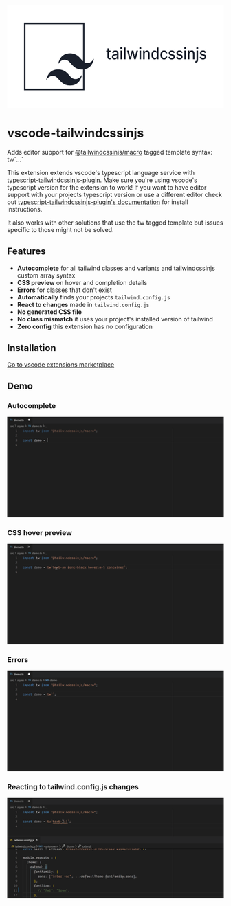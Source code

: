 <p align="center">
  <img width="564" height="238" src="https://github.com/Arthie/vscode-tailwindcssinjs/raw/master/resources/header.png" alt="tailwindcssinjs">
</p>

# vscode-tailwindcssinjs

Adds editor support for [@tailwindcssinjs/macro](https://github.com/Arthie/tailwindcssinjs/tree/master/packages/macro) tagged template syntax: tw\`...\`

This extension extends vscode's typescript language service with [typescript-tailwindcssinjs-plugin](https://github.com/Arthie/tailwindcssinjs/tree/master/packages/typescript-plugin).
Make sure you're using vscode's typescript version for the extension to work!
If you want to have editor support with your projects typescript version or use a different editor check out
[typescript-tailwindcssinjs-plugin's documentation](https://github.com/Arthie/tailwindcssinjs/tree/master/packages/typescript-plugin) for install instructions.

It also works with other solutions that use the tw tagged template but issues specific to those might not be solved.

## Features

- **Autocomplete** for all tailwind classes and variants and tailwindcssinjs custom array syntax
- **CSS preview** on hover and completion details
- **Errors** for classes that don't exist
- **Automatically** finds your projects `tailwind.config.js`
- **React to changes** made in `tailwind.config.js`
- **No generated CSS file**
- **No class mismatch** it uses your project's installed version of tailwind
- **Zero config** this extension has no configuration

## Installation

[Go to vscode extensions marketplace](https://marketplace.visualstudio.com/items?itemName=Arthie.vscode-tailwindcssinjs)

## Demo

### Autocomplete

![autocomplete](https://github.com/Arthie/vscode-tailwindcssinjs/raw/master/resources/autocomplete.gif)

### CSS hover preview

![hover](https://github.com/Arthie/vscode-tailwindcssinjs/raw/master/resources/hover.gif)

### Errors

![error](https://github.com/Arthie/vscode-tailwindcssinjs/raw/master/resources/error.gif)

### Reacting to tailwind.config.js changes

![react](https://github.com/Arthie/vscode-tailwindcssinjs/raw/master/resources/react.gif)
